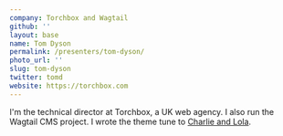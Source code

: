 ```yaml
---
company: Torchbox and Wagtail
github: ''
layout: base
name: Tom Dyson
permalink: /presenters/tom-dyson/
photo_url: ''
slug: tom-dyson
twitter: tomd
website: https://torchbox.com
---
```


I'm the technical director at Torchbox, a UK web agency. I also run the Wagtail CMS project. I wrote the theme tune to [Charlie and Lola](https://en.wikipedia.org/wiki/Charlie_and_Lola).